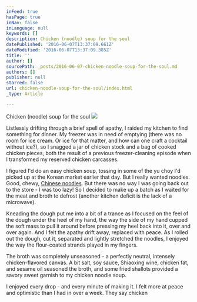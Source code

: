 ```yaml
---
inFeed: true
hasPage: true
inNav: false
inLanguage: null
keywords: []
description: Chicken (noodle) soup for the soul
datePublished: '2016-06-07T13:37:09.661Z'
dateModified: '2016-06-07T13:37:09.385Z'
title: ''
author: []
sourcePath: _posts/2016-06-07-chicken-noodle-soup-for-the-soul.md
authors: []
publisher: null
starred: false
url: chicken-noodle-soup-for-the-soul/index.html
_type: Article

---
```

Chicken (noodle) soup for the soul
![](https://the-grid-user-content.s3-us-west-2.amazonaws.com/c77fc711-b2cb-4a2b-bcae-4e43df2f4b95.jpg)

Listlessly drifting through a brief spell of apathy, I raided my kitchen to find something for dinner. My freezer was in need of emptying (there was no room for ice cream. Or ice for that matter, and how can one craft a cocktail without ice?), so I snagged a jar of chicken stock and a bag of cooked chicken pieces, both the result of a previous freezer-cleaning episode when I transformed my reserved chicken carcasses.

I figured I'd do an easy chicken soup, tossing in some of the yu choy I'd picked up at the Korean market earlier that day. But I really wanted noodles. Good, chewy, [Chinese noodles][0]. But there was no way I was going back out to the store - I was too lazy! So I decided to make up a batch as I waited for the meat and broth to defrost (another kitchen deficit is the lack of a microwave).

Kneading the dough put me into a bit of a trance as I focused on the feel of the dough under the heel of my hand, the way the side of my hand cupped the soft mass to pull it around before pressing my heel back into it, over and over again. And I felt the apathy drift away, replaced with peace. As I rolled out the dough, cut it, separated and lightly stretched the noodles, I enjoyed the way the flour-coated strands played in my fingers.

The broth was completely unseasoned - a perfectly neutral, intensely chicken-flavored canvas. A bit salt, soy sauce, Shiaoxing wine, chicken fat, and sesame oil seasoned the broth, and some fried shallots provided a savory sweet garnish to my chicken noodle soup.

I enjoyed every drop - and every minute of making it. I felt more at peace and optimistic than I had in over a week. They say chicken

[0]: http://www.chinasichuanfood.com/chinese-egg-noodles-handmade-version/